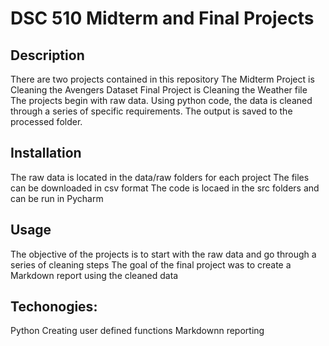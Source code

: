 # DSC 510 Midterm and Final Projects

## Description
There are two projects contained in this repository
The Midterm Project is Cleaning the Avengers Dataset
Final Project is Cleaning the Weather file
The projects begin with raw data.
Using python code, the data is cleaned through a series of specific requirements.
The output is saved to the processed folder.

## Installation
The raw data is located in the data/raw folders for each project 
The files can be downloaded in csv format
The code is locaed in the src folders and can be run in Pycharm

## Usage
The objective of the projects is to start with the raw data and go through a series of cleaning steps
The goal of the final project was to create a Markdown report using the cleaned data

## Techonogies:
Python
Creating user defined functions
Markdownn reporting

